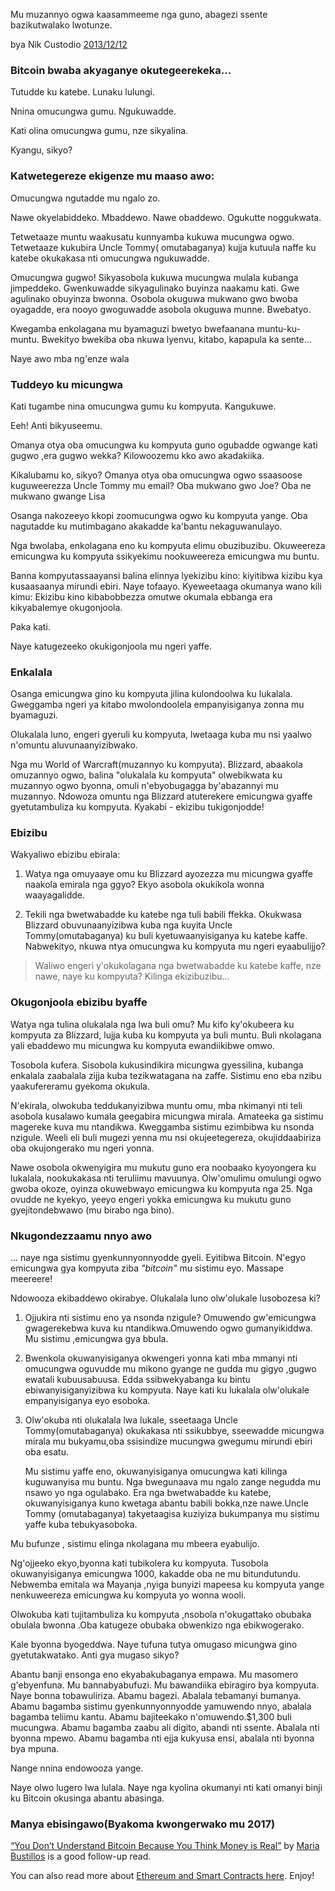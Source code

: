 Mu muzannyo ogwa kaasammeeme nga guno, abagezi ssente bazikutwalako lwotunze.

bya Nik Custodio [2013/12/12](https://www.freecodecamp.org/news/explain-bitcoin-like-im-five-73b4257ac833/)

<LanguageDropdown/>

### Bitcoin bwaba akyaganye okutegeerekeka...

Tutudde ku katebe. Lunaku lulungi.

Nnina omucungwa gumu. Ngukuwadde.

Kati olina omucungwa gumu, nze sikyalina.

Kyangu, sikyo?

### Katwetegereze ekigenze mu maaso awo:

Omucungwa ngutadde mu ngalo zo.

Nawe okyelabiddeko. Mbaddewo. Nawe obaddewo. Ogukutte noggukwata.

Tetwetaaze muntu waakusatu kunnyamba kukuwa mucungwa ogwo. Tetwetaaze kukubira Uncle Tommy( omutabaganya) kujja kutuula naffe ku katebe okukakasa nti omucungwa ngukuwadde.

Omucungwa gugwo! Sikyasobola kukuwa mucungwa mulala kubanga jimpeddeko. Gwenkuwadde sikyagulinako buyinza naakamu kati. Gwe agulinako obuyinza bwonna. Osobola okuguwa mukwano gwo bwoba oyagadde, era nooyo gwoguwadde asobola okuguwa munne. Bwebatyo.

Kwegamba enkolagana mu byamaguzi bwetyo bwefaanana muntu-ku-muntu. Bwekityo bwekiba oba nkuwa lyenvu, kitabo, kapapula ka sente...

Naye awo mba ng'enze wala

### Tuddeyo ku micungwa

Kati tugambe nina omucungwa gumu ku kompyuta. Kangukuwe.

Eeh! Anti bikyuseemu.

Omanya otya oba omucungwa ku kompyuta guno ogubadde ogwange kati gugwo ,era gugwo wekka? Kilowoozemu kko awo akadakiika.

Kikalubamu ko, sikyo? Omanya otya oba omucungwa ogwo ssaasoose kuguweerezza Uncle Tommy mu email? Oba mukwano gwo Joe? Oba ne mukwano gwange Lisa

Osanga nakozeeyo kkopi zoomucungwa ogwo ku kompyuta yange. Oba nagutadde ku mutimbagano akakadde ka'bantu nekaguwanulayo.

Nga bwolaba, enkolagana eno ku kompyuta elimu obuzibuzibu. Okuweereza emicungwa ku kompyuta ssikyekimu nookuweereza emicungwa mu buntu.

Banna kompyutassaayansi balina elinnya lyekizibu kino: kiyitibwa kizibu kya kusaasaanya mirundi ebiri. Naye tofaayo. Kyeweetaaga okumanya wano kili kimu: Ekizibu kino kibabobbezza omutwe okumala ebbanga era kikyabalemye okugonjoola.

Paka kati.

Naye katugezeeko okukigonjoola mu ngeri yaffe.

### Enkalala

Osanga emicungwa gino ku kompyuta jilina kulondoolwa ku lukalala. Gweggamba ngeri ya kitabo mwolondoolela empanyisiganya zonna mu byamaguzi.

Olukalala luno, engeri gyeruli ku kompyuta, lwetaaga kuba mu nsi yaalwo n'omuntu aluvunaanyizibwako.

Nga mu World of Warcraft(muzannyo ku kompyuta). Blizzard, abaakola omuzannyo ogwo, balina "olukalala ku kompyuta" olwebikwata ku muzannyo ogwo byonna, omuli n'ebyobugagga by'abazannyi mu muzannyo. Ndowoza omuntu nga Blizzard atuterekere emicungwa gyaffe gyetutambuliza ku kompyuta. Kyakabi - ekizibu tukigonjodde!

### Ebizibu

Wakyaliwo ebizibu ebirala:

1) Watya nga omuyaaye omu ku Blizzard ayozezza mu micungwa gyaffe naakola emirala nga ggyo? Ekyo asobola okukikola wonna waayagalidde.

2) Tekili nga bwetwabadde ku katebe nga tuli babili ffekka. Okukwasa Blizzard obuvunaanyizibwa kuba nga kuyita Uncle Tommy(omutabaganya) ku buli kyetuwaanyisiganya ku katebe kaffe. Nabwekityo, nkuwa ntya omucungwa ku kompyuta mu ngeri eyaabulijjo?

> Waliwo engeri y'okukolagana nga bwetwabadde ku katebe kaffe, nze nawe, naye ku kompyuta? Kilinga ekizibuzibu...

### Okugonjoola ebizibu byaffe

Watya nga tulina olukalala nga lwa buli omu? Mu kifo ky'okubeera ku kompyuta za Blizzard, lujja kuba ku kompyuta ya buli muntu. Buli nkolagana yali ebaddewo mu micungwa ku kompyuta ewandiikibwe omwo.

Tosobola kufera. Sisobola kukusindikira micungwa gyessilina, kubanga enkalala zaabalala zijja kuba tezikwatagana na zaffe. Sistimu eno eba nzibu yaakufereramu gyekoma okukula.

N'ekirala, olwokuba teddukanyizibwa muntu omu, mba nkimanyi nti teli asobola kusalawo kumala geegabira micungwa mirala. Amateeka ga sistimu magereke kuva mu ntandikwa. Kweggamba sistimu ezimbibwa ku nsonda nzigule. Weeli eli buli mugezi yenna mu nsi okujeetegereza, okujiddaabiriza oba okujongerako mu ngeri yonna.

Nawe osobola okwenyigira mu mukutu guno era noobaako kyoyongera ku lukalala, nookukakasa nti teruliimu mavuunya. Olw'omulimu omulungi ogwo gwoba okoze, oyinza okuwebwayo emicungwa ku kompyuta nga 25. Nga ovudde ne kyekyo, yeeyo engeri yokka emicungwa ku mukutu guno gyejitondebwawo (mu birabo nga bino).

### Nkugondezzaamu nnyo awo

... naye nga sistimu gyenkunnyonnyodde gyeli. Eyitibwa Bitcoin. N'egyo emicungwa gya kompyuta ziba *"bitcoin"* mu sistimu eyo. Massape meereere!

Ndowooza ekibaddewo okirabye. Olukalala luno olw'olukale lusobozesa ki?

1) Ojjukira nti sistimu eno ya nsonda nzigule? Omuwendo gw'emicungwa gwagerekebwa kuva ku ntandikwa.Omuwendo ogwo gumanyikiddwa. Mu sistimu ,emicungwa gya bbula.

2) Bwenkola okuwanyisiganya okwengeri yonna kati mba mmanyi nti omucungwa oguvudde mu mikono gyange ne gudda mu gigyo ,gugwo ewatali kubuusabuusa. Edda ssibwekyabanga ku bintu ebiwanyisiganyizibwa ku kompyuta. Naye kati ku lukalala olw'olukale empanyisiganya eyo esoboka.

3) Olw'okuba nti olukalala lwa lukale, sseetaaga Uncle Tommy(omutabaganya) okukakasa nti ssikubbye, sseewadde micungwa mirala mu bukyamu,oba ssisindize mucungwa gwegumu mirundi ebiri oba esatu.

    Mu sistimu yaffe eno, okuwanyisiganya omucungwa kati kilinga kuguwanyisa mu buntu. Nga bwegunaava mu ngalo zange negudda mu nsawo yo nga ogulabako. Era nga bwetwabadde ku katebe, okuwanyisiganya kuno kwetaga abantu babili bokka,nze nawe.Uncle Tommy (omutabaganya) takyetaagisa kuziyiza bukumpanya mu sistimu yaffe kuba tebukyasoboka.

Mu bufunze , sistimu elinga nkolagana mu mbeera eyabulijo.

Ng'ojjeeko ekyo,byonna kati tubikolera ku kompyuta. Tusobola okuwanyisiganya emicungwa 1000, kakadde oba ne mu bitundutundu. Nebwemba emitala wa Mayanja ,nyiga bunyizi mapeesa ku kompyuta yange nenkuweereza emicungwa ku kompyuta yo wonna wooli.

Olwokuba kati tujitambuliza ku kompyuta ,nsobola n'okugattako obubaka obulala bwonna .Oba katugeze obubaka obwenkizo nga ebikwogerako.

Kale byonna byogeddwa. Naye tufuna tutya omugaso micungwa gino gyetutakwatako. Anti gya mugaso sikyo?

Abantu banji ensonga eno ekyabakubaganya empawa. Mu masomero g'ebyenfuna. Mu bannabyabufuzi. Mu bawandiika ebiragiro bya kompyuta. Naye bonna tobawuliriza. Abamu bagezi. Abalala tebamanyi bumanya. Abamu bagamba sistimu gyenkunnyonnyodde yamuwendo nnyo, abalala bagamba teliimu kantu. Abamu bajiteekako n'omuwendo.$1,300 buli mucungwa. Abamu bagamba zaabu ali digito, abandi nti ssente. Abalala nti byonna mpewo. Abamu bagamba nti ejja kukyusa ensi, abalala nti byonna bya mpuna.

Nange nnina endowooza yange.

Naye olwo lugero lwa lulala. Naye nga kyolina okumanyi nti kati omanyi binji ku Bitcoin okusinga abantu abasinga.

### Manya ebisingawo(Byakoma kwongerwako mu 2017)

[“You Don’t Understand Bitcoin Because You Think Money is Real”](https://medium.com/@mariabustillos/you-dont-understand-bitcoin-because-you-think-money-is-real-5aef45b8e952?source=linkShare-2d6f142ff3cc-1512362100) by [Maria Bustillos](https://www.freecodecamp.org/news/explain-bitcoin-like-im-five-73b4257ac833/undefined) is a good follow-up read.

You can also read more about [Ethereum and Smart Contracts here](https://medium.freecodecamp.org/smart-contracts-for-dummies-a1ba1e0b9575?source=linkShare-2d6f142ff3cc-1512086124). Enjoy!